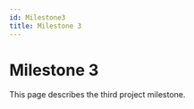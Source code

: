 ```yaml
---
id: Milestone3
title: Milestone 3
---
```


# Milestone 3

This page describes the third project milestone.
